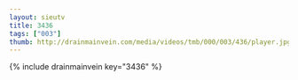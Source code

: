 ```yaml
--- 
layout: sieutv
title: 3436
tags: ["003"]
thumb: http://drainmainvein.com/media/videos/tmb/000/003/436/player.jpg
---
```

{% include drainmainvein key="3436" %} 
